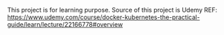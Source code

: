 This project is for learning purpose.
Source of this project is Udemy
REF: https://www.udemy.com/course/docker-kubernetes-the-practical-guide/learn/lecture/22166778#overview